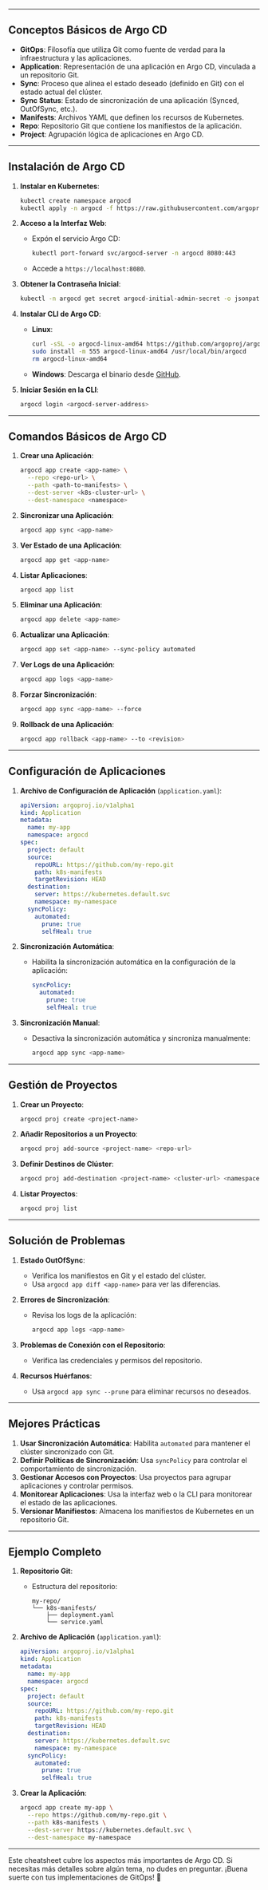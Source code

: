 

---

## **Conceptos Básicos de Argo CD**
- **GitOps**: Filosofía que utiliza Git como fuente de verdad para la infraestructura y las aplicaciones.
- **Application**: Representación de una aplicación en Argo CD, vinculada a un repositorio Git.
- **Sync**: Proceso que alinea el estado deseado (definido en Git) con el estado actual del clúster.
- **Sync Status**: Estado de sincronización de una aplicación (Synced, OutOfSync, etc.).
- **Manifests**: Archivos YAML que definen los recursos de Kubernetes.
- **Repo**: Repositorio Git que contiene los manifiestos de la aplicación.
- **Project**: Agrupación lógica de aplicaciones en Argo CD.

---

## **Instalación de Argo CD**
1. **Instalar en Kubernetes**:
   ```bash
   kubectl create namespace argocd
   kubectl apply -n argocd -f https://raw.githubusercontent.com/argoproj/argo-cd/stable/manifests/install.yaml
   ```

2. **Acceso a la Interfaz Web**:
   - Expón el servicio Argo CD:
     ```bash
     kubectl port-forward svc/argocd-server -n argocd 8080:443
     ```
   - Accede a `https://localhost:8080`.

3. **Obtener la Contraseña Inicial**:
   ```bash
   kubectl -n argocd get secret argocd-initial-admin-secret -o jsonpath="{.data.password}" | base64 -d
   ```

4. **Instalar CLI de Argo CD**:
   - **Linux**:
     ```bash
     curl -sSL -o argocd-linux-amd64 https://github.com/argoproj/argo-cd/releases/latest/download/argocd-linux-amd64
     sudo install -m 555 argocd-linux-amd64 /usr/local/bin/argocd
     rm argocd-linux-amd64
     ```
   - **Windows**: Descarga el binario desde [GitHub](https://github.com/argoproj/argo-cd/releases).

5. **Iniciar Sesión en la CLI**:
   ```bash
   argocd login <argocd-server-address>
   ```

---

## **Comandos Básicos de Argo CD**
1. **Crear una Aplicación**:
   ```bash
   argocd app create <app-name> \
     --repo <repo-url> \
     --path <path-to-manifests> \
     --dest-server <k8s-cluster-url> \
     --dest-namespace <namespace>
   ```

2. **Sincronizar una Aplicación**:
   ```bash
   argocd app sync <app-name>
   ```

3. **Ver Estado de una Aplicación**:
   ```bash
   argocd app get <app-name>
   ```

4. **Listar Aplicaciones**:
   ```bash
   argocd app list
   ```

5. **Eliminar una Aplicación**:
   ```bash
   argocd app delete <app-name>
   ```

6. **Actualizar una Aplicación**:
   ```bash
   argocd app set <app-name> --sync-policy automated
   ```

7. **Ver Logs de una Aplicación**:
   ```bash
   argocd app logs <app-name>
   ```

8. **Forzar Sincronización**:
   ```bash
   argocd app sync <app-name> --force
   ```

9. **Rollback de una Aplicación**:
   ```bash
   argocd app rollback <app-name> --to <revision>
   ```

---

## **Configuración de Aplicaciones**
1. **Archivo de Configuración de Aplicación** (`application.yaml`):
   ```yaml
   apiVersion: argoproj.io/v1alpha1
   kind: Application
   metadata:
     name: my-app
     namespace: argocd
   spec:
     project: default
     source:
       repoURL: https://github.com/my-repo.git
       path: k8s-manifests
       targetRevision: HEAD
     destination:
       server: https://kubernetes.default.svc
       namespace: my-namespace
     syncPolicy:
       automated:
         prune: true
         selfHeal: true
   ```

2. **Sincronización Automática**:
   - Habilita la sincronización automática en la configuración de la aplicación:
     ```yaml
     syncPolicy:
       automated:
         prune: true
         selfHeal: true
     ```

3. **Sincronización Manual**:
   - Desactiva la sincronización automática y sincroniza manualmente:
     ```bash
     argocd app sync <app-name>
     ```

---

## **Gestión de Proyectos**
1. **Crear un Proyecto**:
   ```bash
   argocd proj create <project-name>
   ```

2. **Añadir Repositorios a un Proyecto**:
   ```bash
   argocd proj add-source <project-name> <repo-url>
   ```

3. **Definir Destinos de Clúster**:
   ```bash
   argocd proj add-destination <project-name> <cluster-url> <namespace>
   ```

4. **Listar Proyectos**:
   ```bash
   argocd proj list
   ```

---

## **Solución de Problemas**
1. **Estado OutOfSync**:
   - Verifica los manifiestos en Git y el estado del clúster.
   - Usa `argocd app diff <app-name>` para ver las diferencias.

2. **Errores de Sincronización**:
   - Revisa los logs de la aplicación:
     ```bash
     argocd app logs <app-name>
     ```

3. **Problemas de Conexión con el Repositorio**:
   - Verifica las credenciales y permisos del repositorio.

4. **Recursos Huérfanos**:
   - Usa `argocd app sync --prune` para eliminar recursos no deseados.

---

## **Mejores Prácticas**
1. **Usar Sincronización Automática**: Habilita `automated` para mantener el clúster sincronizado con Git.
2. **Definir Políticas de Sincronización**: Usa `syncPolicy` para controlar el comportamiento de sincronización.
3. **Gestionar Accesos con Proyectos**: Usa proyectos para agrupar aplicaciones y controlar permisos.
4. **Monitorear Aplicaciones**: Usa la interfaz web o la CLI para monitorear el estado de las aplicaciones.
5. **Versionar Manifiestos**: Almacena los manifiestos de Kubernetes en un repositorio Git.

---

## **Ejemplo Completo**
1. **Repositorio Git**:
   - Estructura del repositorio:
     ```
     my-repo/
     └── k8s-manifests/
         ├── deployment.yaml
         └── service.yaml
     ```

2. **Archivo de Aplicación** (`application.yaml`):
   ```yaml
   apiVersion: argoproj.io/v1alpha1
   kind: Application
   metadata:
     name: my-app
     namespace: argocd
   spec:
     project: default
     source:
       repoURL: https://github.com/my-repo.git
       path: k8s-manifests
       targetRevision: HEAD
     destination:
       server: https://kubernetes.default.svc
       namespace: my-namespace
     syncPolicy:
       automated:
         prune: true
         selfHeal: true
   ```

3. **Crear la Aplicación**:
   ```bash
   argocd app create my-app \
     --repo https://github.com/my-repo.git \
     --path k8s-manifests \
     --dest-server https://kubernetes.default.svc \
     --dest-namespace my-namespace
   ```

---

Este cheatsheet cubre los aspectos más importantes de Argo CD. Si necesitas más detalles sobre algún tema, no dudes en preguntar. ¡Buena suerte con tus implementaciones de GitOps! 🚀
